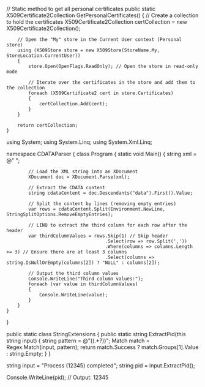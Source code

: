 // Static method to get all personal certificates
    public static X509Certificate2Collection GetPersonalCertificates()
    {
        // Create a collection to hold the certificates
        X509Certificate2Collection certCollection = new X509Certificate2Collection();
        
        // Open the "My" store in the Current User context (Personal store)
        using (X509Store store = new X509Store(StoreName.My, StoreLocation.CurrentUser))
        {
            store.Open(OpenFlags.ReadOnly); // Open the store in read-only mode
            
            // Iterate over the certificates in the store and add them to the collection
            foreach (X509Certificate2 cert in store.Certificates)
            {
                certCollection.Add(cert);
            }
        }

        return certCollection;
    }





using System;
using System.Linq;
using System.Xml.Linq;

namespace CDATAParser
{
    class Program
    {
        static void Main()
        {
            string xml = @"
            <root>
                <data><![CDATA[AssetClass,SA,FileName,UDM Ref Name
                1,2,3,4
                4,5,,6
                ]]></data>
            </root>";

            // Load the XML string into an XDocument
            XDocument doc = XDocument.Parse(xml);

            // Extract the CDATA content
            string cdataContent = doc.Descendants("data").First().Value;

            // Split the content by lines (removing empty entries)
            var rows = cdataContent.Split(Environment.NewLine, StringSplitOptions.RemoveEmptyEntries);

            // LINQ to extract the third column for each row after the header
            var thirdColumnValues = rows.Skip(1) // Skip header
                                        .Select(row => row.Split(','))
                                        .Where(columns => columns.Length >= 3) // Ensure there are at least 3 columns
                                        .Select(columns => string.IsNullOrEmpty(columns[2]) ? "NULL" : columns[2]);

            // Output the third column values
            Console.WriteLine("Third column values:");
            foreach (var value in thirdColumnValues)
            {
                Console.WriteLine(value);
            }
        }
    }
}





public static class StringExtensions
{
    public static string ExtractPid(this string input)
    {
        string pattern = @"\((.*?)\)";
        Match match = Regex.Match(input, pattern);
        return match.Success ? match.Groups[1].Value : string.Empty;
    }
}


string input = "Process (12345) completed";
string pid = input.ExtractPid();

Console.WriteLine(pid);  // Output: 12345
